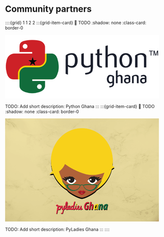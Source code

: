 # Community partners

::::{grid} 1 1 2 2
:::{grid-item-card}
:link: TODO
:shadow: none
:class-card: border-0

![Python Ghana](../../_static/community_partners/python_ghana.png)

TODO: Add short description: Python Ghana
:::
:::{grid-item-card}
:link: TODO
:shadow: none
:class-card: border-0

![PyLadies Ghana](../../_static/community_partners/pyladies_ghana.png)

TODO: Add short description: PyLadies Ghana
:::
::::
